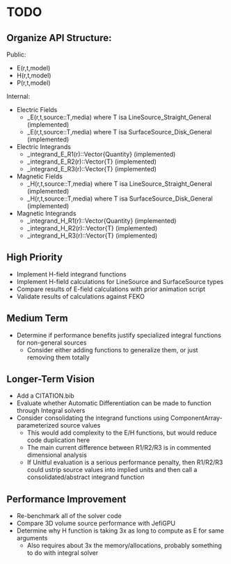 # TODO

## Organize API Structure:

Public:
- E(r,t,model)
- H(r,t,model)
- P(r,t,model)

Internal:
- Electric Fields
    - _E(r,t,source::T,media) where T isa LineSource_Straight_General    (implemented)
    - _E(r,t,source::T,media) where T isa SurfaceSource_Disk_General     (implemented)
- Electric Integrands
    - _integrand_E_R1(r)::Vector{Quantity}   (implemented)
    - _integrand_E_R2(r)::Vector{T}          (implemented)
    - _integrand_E_R3(r)::Vector{T}          (implemented)
- Magnetic Fields
    - _H(r,t,source::T,media) where T isa LineSource_Straight_General    (implemented)
    - _H(r,t,source::T,media) where T isa SurfaceSource_Disk_General     (implemented)
- Magnetic Integrands
    - _integrand_H_R1(r)::Vector{Quantity}     (implemented)
    - _integrand_H_R2(r)::Vector{T}            (implemented)
    - _integrand_H_R3(r)::Vector{T}            (implemented)

## High Priority
- Implement H-field integrand functions
- Implement H-field calculations for LineSource and SurfaceSource types
- Compare results of E-field calculations with prior animation script
- Validate results of calculations against FEKO

## Medium Term
- Determine if performance benefits justify specialized integral functions for non-general sources
    - Consider either adding functions to generalize them, or just removing them totally

## Longer-Term Vision
- Add a CITATION.bib
- Evaluate whether Automatic Differentiation can be made to function through Integral solvers
- Consider consolidating the integrand functions using ComponentArray-parameterized source values
    - This would add complexity to the E/H functions, but would reduce code duplication here
    - The main current difference between R1/R2/R3 is in commented dimensional analysis
    - If Unitful evaluation is a serious performance penalty, then R1/R2/R3 could ustrip source
      values into implied units and then call a consolidated/abstract integrand function

## Performance Improvement
- Re-benchmark all of the solver code
- Compare 3D volume source performance with JefiGPU
- Determine why H function is taking 3x as long to compute as E for same arguments
    - Also requires about 3x the memory/allocations, probably something to do with integral solver
